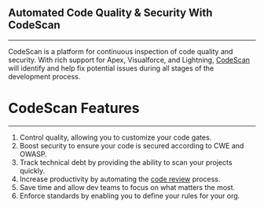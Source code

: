 ## Automated Code Quality & Security With CodeScan
-----------------------------------------------

CodeScan is a platform for continuous inspection of code quality and security. With rich support for Apex, Visualforce, and Lightning, [CodeScan](https://www.codescan.io/) will identify and help fix potential issues during all stages of the development process.

# CodeScan Features
-----------------

1.  Control quality, allowing you to customize your code gates.
2.  Boost security to ensure your code is secured according to CWE and OWASP.
3.  Track technical debt by providing the ability to scan your projects quickly.
4.  Increase productivity by automating the [code review](https://www.codescan.io/blog/integrating_static_code_analysis_tools/) process.
5.  Save time and allow dev teams to focus on what matters the most.
6.  Enforce standards by enabling you to define your rules for your org.
